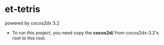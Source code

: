 et-tetris
=========

powered by cocos2dx 3.2

* To run this project, you need copy the **cocos2d/** from cocos2dx-3.2's root to this root.

